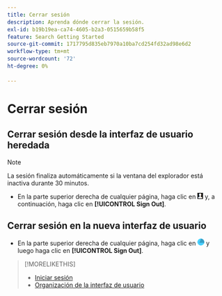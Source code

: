 ```yaml
---
title: Cerrar sesión
description: Aprenda dónde cerrar la sesión.
exl-id: b19b19ea-ca74-4605-b2a3-0515659b58f5
feature: Search Getting Started
source-git-commit: 1717795d835eb7970a10ba7cd254fd32ad98e6d2
workflow-type: tm+mt
source-wordcount: '72'
ht-degree: 0%

---
```


# Cerrar sesión

## Cerrar sesión desde la interfaz de usuario heredada

>[!NOTE]
>
>La sesión finaliza automáticamente si la ventana del explorador está inactiva durante 30 minutos.

* En la parte superior derecha de cualquier página, haga clic en ![Perfil de usuario](/help/search-social-commerce/assets/user-profile.png "Perfil de usuario") y, a continuación, haga clic en **[!UICONTROL Sign Out]**.

## Cerrar sesión en la nueva interfaz de usuario

* En la parte superior derecha de cualquier página, haga clic en ![Cuenta](/help/search-social-commerce/assets/account.png "Cuenta") y luego haga clic en **[!UICONTROL Sign Out]**.

>[!MORELIKETHIS]
>
>* [Iniciar sesión](sign-in.md)
>* [Organización de la interfaz de usuario](user-interface.md)
